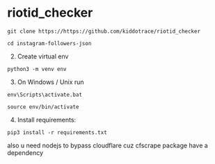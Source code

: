 # riotid_checker

`git clone https://https://github.com/kiddotrace/riotid_checker`

`cd instagram-followers-json`

2. Create virtual env

`python3 -m venv env`

3. On Windows / Unix run

`env\Scripts\activate.bat`

`source env/bin/activate`


4. Install requirements:

`pip3 install -r requirements.txt`


also u need nodejs to bypass cloudflare cuz cfscrape package have a dependency
